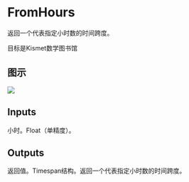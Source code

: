 # FromHours

返回一个代表指定小时数的时间跨度。

目标是Kismet数学图书馆

## 图示

![]($-20221218-19550079.png)

## Inputs

小时。Float（单精度）。  

## Outputs

返回值。Timespan结构。返回一个代表指定小时数的时间跨度。
